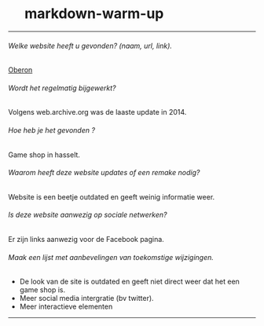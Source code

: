 # &nbsp;&nbsp;&nbsp;&nbsp; markdown-warm-up
---


###### Welke website heeft u gevonden? (naam, url, link).


[Oberon](http://www.oberonn.be/index.php "Homepage Oberon")

###### Wordt het regelmatig bijgewerkt?
Volgens web.archive.org was de laaste update in 2014.

###### Hoe heb je het gevonden ?
Game shop in hasselt.

###### Waarom heeft deze website updates of een remake nodig?
Website is een beetje outdated en geeft weinig informatie weer.

###### Is deze website aanwezig op sociale netwerken?
Er zijn links aanwezig voor de Facebook pagina.

###### Maak een lijst met aanbevelingen van toekomstige wijzigingen.
* De look van de site is outdated en geeft niet direct weer dat het een game shop is.
* Meer social media intergratie (bv twitter).
* Meer interactieve elementen

---
